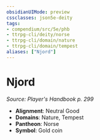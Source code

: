 ```yaml
---
obsidianUIMode: preview
cssclasses: json5e-deity
tags:
- compendium/src/5e/phb
- ttrpg-cli/deity/norse
- ttrpg-cli/domain/nature
- ttrpg-cli/domain/tempest
aliases: ["Njord"]
---
```

# Njord
*Source: Player's Handbook p. 299* 

- **Alignment**: Neutral Good
- **Domains**: Nature, Tempest
- **Pantheon**: Norse
- **Symbol**: Gold coin